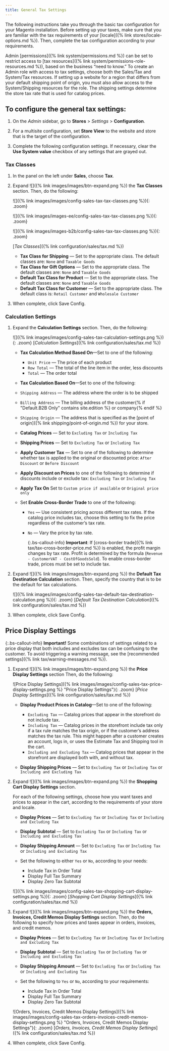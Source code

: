 ```yaml
---
title: General Tax Settings
---
```


The following instructions take you through the basic tax configuration for your Magento installation. Before setting up your taxes, make sure that you are familiar with the tax requirements of your [locale]({% link stores/locale-options.md %}). Then, complete the tax configuration according to your requirements.

Admin [permissions]({% link system/permissions.md %}) can be set to restrict access to [tax resources]({% link system/permissions-role-resources.md %}), based on the business “need to know.” To create an Admin role with access to tax settings, choose both the Sales/Tax and System/Tax resources. If setting up a website for a region that differs from your default shipping point of origin, you must also allow access to the System/Shipping resources for the role. The shipping settings determine the store tax rate that is used for catalog prices.

## To configure the general tax settings:

1. On the _Admin_ sidebar, go to **Stores** > _Settings_ > **Configuration**.

1. For a multisite configuration, set **Store View** to the website and store that is the target of the configuration.

1. Complete the following configuration settings. If necessary, clear the **Use System value** checkbox of any settings that are grayed out.

### Tax Classes

1. In the panel on the left under **Sales**, choose **Tax**.

1. Expand ![]({% link images/images/btn-expand.png %}) the **Tax Classes** section. Then, do the following:

    <!--{% if "Default.CE Only" contains site.edition %}-->
    ![]({% link images/images/config-sales-tax-tax-classes.png %}){: .zoom}
    <!--{% endif %}-->
    <!--{% if "Default.EE Only" contains site.edition %}-->
    ![]({% link images/images-ee/config-sales-tax-tax-classes.png %}){: .zoom}
    <!--{% endif %}-->
    <!--{% if "Default.B2B Only" contains site.edition %}-->
    ![]({% link images/images-b2b/config-sales-tax-tax-classes.png %}){: .zoom}
    <!--{% endif %}-->
    [_Tax Classes_]({% link configuration/sales/tax.md %})

    - **Tax Class for Shipping** — Set to the appropriate class. The default classes are: `None` and `Taxable Goods`
    <!--{% if "Default.EE Only" contains site.edition %}-->
    - **Tax Class for Gift Options** — Set to the appropriate class. The default classes are: `None` and `Taxable Goods`
    <!--{% endif %}-->
    - **Default Tax Class for Product** — Set to the appropriate class. The default classes are: `None` and `Taxable Goods`
    - **Default Tax Class for Customer** — Set to the appropriate class. The default class is: `Retail Customer` and `Wholesale Customer`

1. When complete, click <span class="btn">Save Config</span>.

### Calculation Settings

1. Expand the **Calculation Settings** section. Then, do the following:

    ![]({% link images/images/config-sales-tax-calculation-settings.png %}){: .zoom}
    [_Calculation Settings_]({% link configuration/sales/tax.md %})

    - **Tax Calculation Method Based On**—Set to one of the following:
      - `Unit Price` — The price of each product
      - `Row Total` — The total of the line item in the order, less discounts
      - `Total` — The order total

    -  **Tax Calculation Based On**—Set to one of the following:
      - `Shipping Address` — The address where the order is to be shipped
      - `Billing Address` — The billing address of the customer{% if "Default.B2B Only" contains site.edition %} or company{% endif %}
      - `Shipping Origin` — The address that is specified as the [point of origin]({% link shipping/point-of-origin.md %}) for your store.

    - **Catalog Prices** — Set to `Excluding Tax` or `Including Tax`
    - **Shipping Prices** — Set to `Excluding Tax` or `Including Tax`
    - **Apply Customer Tax** — Set to one of the following to determine whether tax is applied to the original or discounted price: `After Discount` or `Before Discount`
    - **Apply Discount on Prices** to one of the following to determine if discounts include or exclude tax: `Excluding Tax` or `Including Tax`
    - **Apply Tax On** Set to `Custom price if available` or `Original price only`
    - Set **Enable Cross-Border Trade** to one of the following:
      - `Yes` — Use consistent pricing across different tax rates. If the catalog price includes tax, choose this setting to fix the price regardless of the customer’s tax rate.
      - `No` — Vary the price by tax rate.

        {:.bs-callout-info}
        **Important**: 
        If [cross-border trade]({% link tax/tax-cross-border-price.md %}) is enabled, the profit margin changes by tax rate. Profit is determined by the formula (`Revenue - CustomerVAT - CostOfGoodsSold`). To enable cross-border trade, prices must be set to include tax.

1. Expand ![]({% link images/images/btn-expand.png %}) the **Default Tax Destination Calculation** section. Then, specify the country that is to be the default for tax calculations.

    ![]({% link images/images/config-sales-tax-default-tax-destination-calculation.png %}){: .zoom}
    [_Default Tax Destination Calculation_]({% link configuration/sales/tax.md %})

1. When complete, click <span class="btn">Save Config</span>.

## Price Display Settings

{:.bs-callout-info}
**Important!** 
Some combinations of settings related to a price display that both includes and excludes tax can be confusing to the customer. To avoid triggering a warning message, see the [recommended settings]({% link tax/warning-messages.md %}).

1. Expand ![]({% link images/images/btn-expand.png %}) the **Price Display Settings** section Then, do the following:

    ![Price Display Settings]({% link images/images/config-sales-tax-price-display-settings.png %} "Price Display Settings"){: .zoom}
    [_Price Display Settings_]({% link configuration/sales/tax.md %})

    - **Display Product Prices in Catalog**—Set to one of the following:

        - `Excluding Tax` — Catalog prices that appear in the storefront do not include tax.
        - `Including Tax` — Catalog prices in the storefront include tax only if a tax rule matches the tax origin, or if the customer’s address matches the tax rule. This might happen after a customer creates an account, logs in, or uses the Estimate Tax and Shipping tool in the cart.
        - `Including and Excluding Tax` — Catalog prices that appear in the storefront are displayed both with, and without tax.

    - **Display Shipping Prices** — Set to `Excluding Tax` or `Including Tax` or `Including and Excluding Tax`

1. Expand ![]({% link images/images/btn-expand.png %}) the **Shopping Cart Display Settings** section.

    For each of the following settings, choose how you want taxes and prices to appear in the cart, according to the requirements of your store and locale.

    - **Display Prices** — Set to `Excluding Tax` or `Including Tax` or `Including and Excluding Tax`

    - **Display Subtotal** — Set to `Excluding Tax` or `Including Tax` or `Including and Excluding Tax`

    - **Display Shipping Amount** — Set to `Excluding Tax` or `Including Tax` or `Including and Excluding Tax`

    - Set the following to either `Yes` or `No`, according to your needs:
        - Include Tax in Order Total
        - Display Full Tax Summary
        - Display Zero Tax Subtotal

    ![]({% link images/images/config-sales-tax-shopping-cart-display-settings.png %}){: .zoom}
    [_Shopping Cart Display Settings_]({% link configuration/sales/tax.md %})

1. Expand ![]({% link images/images/btn-expand.png %}) the **Orders, Invoices, Credit Memos Display Settings** section. Then, do the following to specify how prices and taxes appear in orders, invoices, and credit memos.

    - **Display Prices** — Set to `Excluding Tax` or `Including Tax` or `Including and Excluding Tax`

    - **Display Subtotal** — Set to `Excluding Tax` or `Including Tax` or `Including and Excluding Tax`

    - **Display Shipping Amount** — Set to `Excluding Tax` or `Including Tax` or `Including and Excluding Tax`

    - Set the following to `Yes` or `No`, according to your requirements:
        - Include Tax in Order Total
        - Display Full Tax Summary
        - Display Zero Tax Subtotal

    ![Orders, Invoices, Credit Memos Display Settings]({% link images/images/config-sales-tax-orders-invoices-credit-memos-display-settings.png %} "Orders, Invoices, Credit Memos Display Settings"){: .zoom}
    [_Orders, Invoices, Credit Memos Display Settings_]({% link configuration/sales/tax.md %})

1. When complete, click <span class="btn">Save Config</span>.
